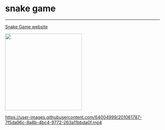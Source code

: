 # snake game
---
[Snake Game website](https://snake.on.fleek.co/)

<img src="https://i.ibb.co/Tt6GdQT/Screenshot-66.png" width = "250" height="250" >





https://user-images.githubusercontent.com/64004999/201061787-7f5da96c-8a8b-4bc4-9772-263a11bbda0f.mp4


